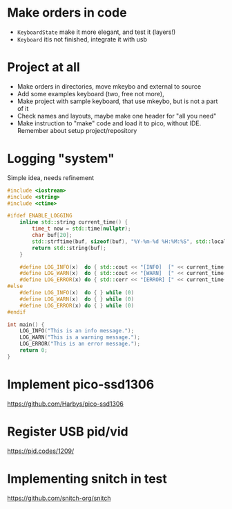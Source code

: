 
# Make orders in code

* `KeyboardState` make it more elegant, and test it (layers!)
* `Keyboard` itis not finished, integrate it with usb

# Project at all

* Make orders in directories, move mkeybo and external to source
* Add some examples keyboard (two, free not more), 
* Make project with sample keyboard, that use mkeybo, but is not a part of it
* Check names and layouts, maybe make one header for "all you need"
* Make instruction to "make" code and load it to pico, without IDE. Remember about setup project/repository

# Logging "system"

Simple idea, needs refinement

```c++
#include <iostream>
#include <string>
#include <ctime>

#ifdef ENABLE_LOGGING
    inline std::string current_time() {
        time_t now = std::time(nullptr);
        char buf[20];
        std::strftime(buf, sizeof(buf), "%Y-%m-%d %H:%M:%S", std::localtime(&now));
        return std::string(buf);
    }

    #define LOG_INFO(x)  do { std::cout << "[INFO]  [" << current_time() << "] " << x << std::endl; } while (0)
    #define LOG_WARN(x)  do { std::cout << "[WARN]  [" << current_time() << "] " << x << std::endl; } while (0)
    #define LOG_ERROR(x) do { std::cerr << "[ERROR] [" << current_time() << "] " << x << std::endl; } while (0)
#else
    #define LOG_INFO(x)  do { } while (0)
    #define LOG_WARN(x)  do { } while (0)
    #define LOG_ERROR(x) do { } while (0)
#endif

int main() {
    LOG_INFO("This is an info message.");
    LOG_WARN("This is a warning message.");
    LOG_ERROR("This is an error message.");
    return 0;
}
```

# Implement pico-ssd1306
https://github.com/Harbys/pico-ssd1306

# Register USB pid/vid
https://pid.codes/1209/

# Implementing snitch in test
https://github.com/snitch-org/snitch

